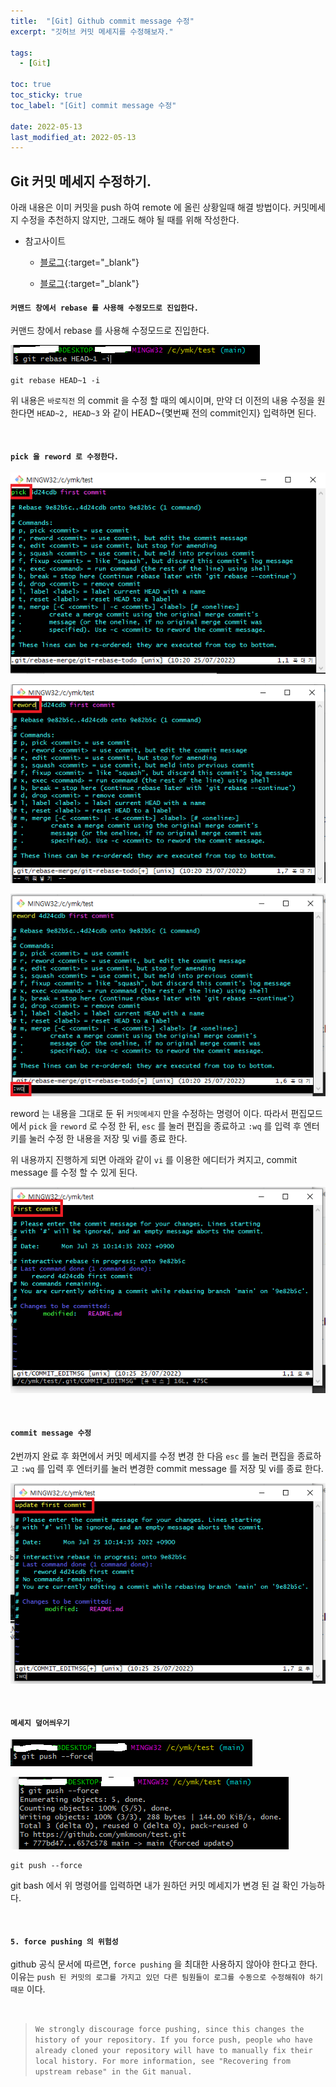 ```yaml
---
title:  "[Git] Github commit message 수정"
excerpt: "깃허브 커밋 메세지를 수정해보자."

tags:
  - [Git]

toc: true
toc_sticky: true
toc_label: "[Git] commit message 수정"
 
date: 2022-05-13
last_modified_at: 2022-05-13
---
```


## Git 커밋 메세지 수정하기.

아래 내용은 이미 커밋을 push 하여 remote 에 올린 상황일때 해결 방법이다.
커밋메세지 수정을 추천하지 않지만, 그래도 해야 될 때를 위해 작성한다.

- 참고사이트
  - [블로그](https://velog.io/@mayinjanuary/git-%EC%BB%A4%EB%B0%8B-%EB%A9%94%EC%84%B8%EC%A7%80-%EC%88%98%EC%A0%95%ED%95%98%EA%B8%B0-changing-commit-message){:target="_blank"}

  - [블로그](https://holika.tistory.com/entry/Git-%EC%82%BD%EC%A7%88%EA%B8%B0%EB%A1%9D-Git-push-%EC%9D%B4%ED%9B%84%EC%97%90-%EC%BB%A4%EB%B0%8B-%EB%A9%94%EC%8B%9C%EC%A7%80%EB%A5%BC-%EC%88%98%EC%A0%95%ED%95%98%EA%B3%A0-%EC%8B%B6%EC%9D%84-%EB%95%8C){:target="_blank"}



#### `커맨드 창에서 rebase 를 사용해 수정모드로 진입한다.`

커맨드 창에서 rebase 를 사용해 수정모드로 진입한다.

![GIT](/assets/image/git/Git_Commit_Message_01.PNG)

```console
git rebase HEAD~1 -i
```

위 내용은 `바로직전` 의 commit 을 수정 할 때의 예시이며,
만약 더 이전의 내용 수정을 원한다면 `HEAD~2, HEAD~3` 와 같이 
HEAD~{몇번째 전의 commit인지} 입력하면 된다.

<br>

#### `pick 을 reword 로 수정한다.`

![GIT](/assets/image/git/Git_Commit_Message_02.PNG)

![GIT](/assets/image/git/Git_Commit_Message_03.PNG)

![GIT](/assets/image/git/Git_Commit_Message_04.PNG)

reword 는 내용을 그대로 둔 뒤 `커밋메세지` 만을 수정하는 명령어 이다.
따라서 편집모드에서 `pick` 을 `reword` 로 수정 한 뒤, `esc` 를 눌러 편집을 종료하고 `:wq` 를 입력 후 엔터키를 눌러 수정 한 내용을 저장 및 vi를 종료 한다.

위 내용까지 진행하게 되면 아래와 같이 `vi` 를 이용한 에디터가 켜지고, commit message 를 수정 할 수 있게 된다.

![GIT](/assets/image/git/Git_Commit_Message_05.PNG)

<br>

#### `commit message 수정`

2번까지 완료 후 화면에서 커밋 메세지를 수정 변경 한 다음 `esc` 를 눌러 편집을 종료하고 `:wq` 를 입력 후 엔터키를 눌러 변경한 commit message 를 저장 및 vi를 종료 한다.

![GIT](/assets/image/git/Git_Commit_Message_06.PNG)

<br>

#### `메세지 덮어씌우기`

![GIT](/assets/image/git/Git_Commit_Message_07.PNG)

![GIT](/assets/image/git/Git_Commit_Message_08.PNG)

```console
git push --force
```

git bash 에서 위 명령어를 입력하면 내가 원하던 커밋 메세지가 변경 된 걸 확인 가능하다.

<br>

#### `5. force pushing 의 위험성`

github 공식 문서에 따르면, `force pushing` 을 최대한 사용하지 않아야 한다고 한다. 이유는 `push 된 커밋의 로그를 가지고 있던 다른 팀원들이 로그를 수동으로 수정해줘야 하기 때문` 이다.

<br>

> `We strongly discourage force pushing, since this changes the history of your repository. If you force push, people who have already cloned your repository will have to manually fix their local history. For more information, see "Recovering from upstream rebase" in the Git manual.`

